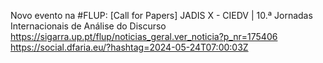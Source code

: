 Novo evento na #FLUP: [Call for Papers] JADIS X - CIEDV | 10.ª Jornadas Internacionais de Análise do Discurso https://sigarra.up.pt/flup/noticias_geral.ver_noticia?p_nr=175406 https://social.dfaria.eu/?hashtag=2024-05-24T07:00:03Z